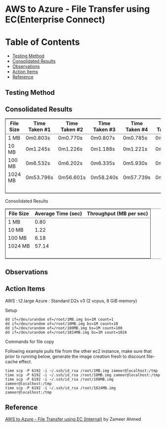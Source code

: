 
# AWS to Azure - File Transfer using EC(Enterprise Connect)

# Table of Contents

- [Testing Method](#testing-method)
- [Consolidated Results](#consolidated-results)
- [Observations](#observations)
- [Action Items](#action-items)
- [Reference](#reference)

## Testing Method

## Consolidated Results

<table border="2" cellspacing="0" cellpadding="6" rules="groups" frame="hsides">


<colgroup>
<col  class="org-left" />

<col  class="org-left" />

<col  class="org-left" />

<col  class="org-left" />

<col  class="org-left" />

<col  class="org-left" />
</colgroup>
<thead>
<tr>
<th scope="col" class="org-left">File Size</th>
<th scope="col" class="org-left">Time Taken #1</th>
<th scope="col" class="org-left">Time Taken #2</th>
<th scope="col" class="org-left">Time Taken #3</th>
<th scope="col" class="org-left">Time Taken #4</th>
<th scope="col" class="org-left">Time Taken #5</th>
</tr>
</thead>

<tbody>
<tr>
<td class="org-left">1 MB</td>
<td class="org-left">0m0.803s</td>
<td class="org-left">0m0.770s</td>
<td class="org-left">0m0.807s</td>
<td class="org-left">0m0.785s</td>
<td class="org-left">0m0.813</td>
</tr>


<tr>
<td class="org-left">10 MB</td>
<td class="org-left">0m1.245s</td>
<td class="org-left">0m1.226s</td>
<td class="org-left">0m1.188s</td>
<td class="org-left">0m1.221s</td>
<td class="org-left">0m1.196s</td>
</tr>


<tr>
<td class="org-left">100 MB</td>
<td class="org-left">0m6.532s</td>
<td class="org-left">0m6.202s</td>
<td class="org-left">0m6.335s</td>
<td class="org-left">0m5.930s</td>
<td class="org-left">0m5.903s</td>
</tr>


<tr>
<td class="org-left">1024 MB</td>
<td class="org-left">0m53.796s</td>
<td class="org-left">0m56.601s</td>
<td class="org-left">0m58.240s</td>
<td class="org-left">0m57.739s</td>
<td class="org-left">0m59.303</td>
</tr>


<tr>
<td class="org-left">&#xa0;</td>
<td class="org-left">&#xa0;</td>
<td class="org-left">&#xa0;</td>
<td class="org-left">&#xa0;</td>
<td class="org-left">&#xa0;</td>
<td class="org-left">&#xa0;</td>
</tr>
</tbody>
</table>

<span class="underline">Consolidated Results</span>

<table border="2" cellspacing="0" cellpadding="6" rules="groups" frame="hsides">


<colgroup>
<col  class="org-left" />

<col  class="org-right" />

<col  class="org-left" />
</colgroup>
<thead>
<tr>
<th scope="col" class="org-left">File Size</th>
<th scope="col" class="org-right">Average Time (sec)</th>
<th scope="col" class="org-left">Throughput (MB per sec)</th>
</tr>
</thead>

<tbody>
<tr>
<td class="org-left">1 MB</td>
<td class="org-right">0.80</td>
<td class="org-left">&#xa0;</td>
</tr>


<tr>
<td class="org-left">10 MB</td>
<td class="org-right">1.22</td>
<td class="org-left">&#xa0;</td>
</tr>


<tr>
<td class="org-left">100 MB</td>
<td class="org-right">6.18</td>
<td class="org-left">&#xa0;</td>
</tr>


<tr>
<td class="org-left">1024 MB</td>
<td class="org-right">57.14</td>
<td class="org-left">&#xa0;</td>
</tr>


<tr>
<td class="org-left">&#xa0;</td>
<td class="org-right">&#xa0;</td>
<td class="org-left">&#xa0;</td>
</tr>
</tbody>
</table>

## Observations

## Action Items

AWS : t2.large
Azure : Standard D2s v3 (2 vcpus, 8 GiB memory)

<span class="underline">Setup</span>

    dd if=/dev/urandom of=/root/1MB.img bs=1M count=1
    dd if=/dev/urandom of=/root/10MB.img bs=1M count=10
    dd if=/dev/urandom of=/root/100MB.img bs=1M count=100
    dd if=/dev/urandom of=/root/1024MB.img bs=1M count=1024

<span class="underline">Commands for file copy</span>

Following example pulls file from the other ec2 instance, make sure that prior to running below, generate the image creation fresh to discount file-cache effect.

    time scp -P 6192 -i ~/.ssh/id_rsa /root/1MB.img zameer@localhost:/tmp
    time scp -P 6192 -i ~/.ssh/id_rsa /root/10MB.img zameer@localhost:/tmp
    time scp -P 6192 -i ~/.ssh/id_rsa /root/100MB.img zameer@localhost:/tmp
    time scp -P 6192 -i ~/.ssh/id_rsa /root/1024MB.img zameer@localhost:/tmp


## Reference
[AWS to Azure - File Transfer using EC (Internal)](https://github.build.ge.com/200020008/digitalconnect-Cloud-Automation/blob/master/cloud-ge-latency/GE%20Cloud%20Consolidated%20Latency%20Report.md) by Zameer Ahmed
